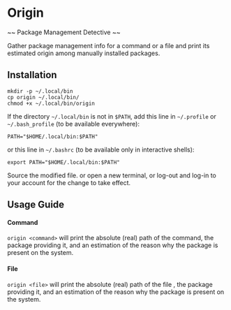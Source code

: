
# Origin

~~ Package Management Detective ~~

Gather package management info for a command or a file and print its estimated origin among manually installed packages.

## Installation

```
mkdir -p ~/.local/bin
cp origin ~/.local/bin/
chmod +x ~/.local/bin/origin 
```

If the directory `~/.local/bin` is not in `$PATH`, add this line in `~/.profile` or `~/.bash_profile` (to be available everywhere):

```
PATH="$HOME/.local/bin:$PATH"
```

or this line in `~/.bashrc` (to be available only in interactive shells):

```
export PATH="$HOME/.local/bin:$PATH"
```

Source the modified file. or open a new terminal, or log-out and log-in to your account for the change to take effect.

## Usage Guide

#### Command

`origin <command>` will print the absolute (real) path of the command, the package providing it, and an estimation of the reason why the package is present on the system.


#### File

`origin <file>` will print the absolute (real) path of the file , the package providing it, and an estimation of the reason why the package is present on the system.
